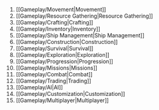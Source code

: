 1. [[Gameplay/Movement|Movement]]
2. [[Gameplay/Resource Gathering|Resource Gathering]]
3. [[Gameplay/Crafting|Crafting]]
4. [[Gameplay/Inventory|Inventory]]
5. [[Gameplay/Ship Management|Ship Management]]
6. [[Gameplay/Construction|Construction]]
7. [[Gameplay/Survival|Survival]]
8. [[Gameplay/Exploration|Exploration]]
9. [[Gameplay/Progression|Progression]]
10. [[Gameplay/Missions|Missions]]
11. [[Gameplay/Combat|Combat]]
12. [[Gameplay/Trading|Trading]]
13. [[Gameplay/AI|AI]]
14. [[Gameplay/Customization|Customization]]
15. [[Gameplay/Multiplayer|Multiplayer]]